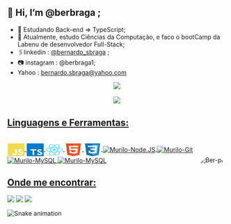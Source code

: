 <!--- 👋 Hi, I’m @berbraga ;

- 👀 I’m interested in learning, sports, I cook a little;

- 🌱 I’m currently learning to programing in java, python, C++, and others;

- 💞️ I’m looking to collaborate on, for now , i looking to collaborate in school projects. I start at my university in february 2020;

- 📫 How to reach me ?


- you can ranch me in : 
- instagram : @berbraga1;
- linkedin : [@bernardo_sbraga](https://www.linkedin.com/in/bernardo-braga-desenvolvedor/) ;
- --->

## 👋 Hi, I’m @berbraga ;
  
 
  - 📘 Estudando Back-end => TypeScript;
  - 📘 Atualmente, estudo Ciências da Computação, e faco o bootCamp da Labenu de desenvolvedor Full-Stack;
  - 🖇️linkedin : [@bernardo_sbraga](https://www.linkedin.com/in/bernardo-braga-desenvolvedor/) ;
  -  📷 instagram : @berbraga1;
  -  Yahoo : bernardo.sbraga@yahoo.com

<div align="center">
  <a 
     href="https://github.com/berbraga"
  >
  <img 
       height="145em" 
       src="https://github-readme-stats.vercel.app/api?username=berbraga&show_icons=true&theme=cobalt&include_all_commits=true&count_private=true"
  />
    
  <img 
       height="145em" 
       src="https://github-readme-stats.vercel.app/api/top-langs/?username=berbraga&layout=compact&langs_count=7&theme=cobalt"
  />
    
</div>

## Linguagens e Ferramentas:
  
<div style="display: inline_block"><br>
  <img align="center" alt="Murilo-Js" height="30" width="40" src="https://raw.githubusercontent.com/devicons/devicon/master/icons/javascript/javascript-plain.svg">
  <img align="center" alt=Murilo-Ts" height="30" width="40" src="https://raw.githubusercontent.com/devicons/devicon/master/icons/typescript/typescript-plain.svg">
  <img align="center" alt="Murilo-React" height="30" width="40" src="https://raw.githubusercontent.com/devicons/devicon/master/icons/react/react-original.svg">
  <img align="center" al=Murilo-HTML" height="30" width="40" src="https://raw.githubusercontent.com/devicons/devicon/master/icons/html5/html5-original.svg">
  <img align="center" alt="Murilo-CSS" height="30" width="40" src="https://raw.githubusercontent.com/devicons/devicon/master/icons/css3/css3-original.svg">
  <img align="center" alt="Murilo-Node.JS" height="30" width="40" src="https://cdn.jsdelivr.net/gh/devicons/devicon/icons/nodejs/nodejs-original.svg">
  <img align="center" alt="Murilo-Git" height="30" width="40" src="https://cdn.jsdelivr.net/gh/devicons/devicon/icons/git/git-original.svg">
  <img align="center" alt="Murilo-MySQL" height="30" width="40" src="https://cdn.jsdelivr.net/gh/devicons/devicon/icons/mysql/mysql-original.svg">
  <img align="center" alt="Murilo-MySQL" height="30" width="40" src="https://cdn.jsdelivr.net/gh/devicons/devicon/icons/npm/npm-original-wordmark.svg">
  
  <img align="right" alt="Ber-pic" height="150" style="border-radius:50px;" src="https://pbs.twimg.com/media/FUaufNyXwAECmnh?format=png&name=360x360">

<!--     <!--   se enjoar da imagem ali , tem essa:  -->
<!--   https://pbs.twimg.com/media/FUaufNyXwAECmnh?format=png&name=360x360, -->
<!--   https://pbs.twimg.com/media/FUauf0eX0AAGhKt?format=png&name=360x360 -->
 
</div>

## Onde me encontrar:

<div> 
  <a href="https://instagram.com/berbraga1" target="_blank"><img src="https://img.shields.io/badge/-Instagram-%23E4405F?style=for-the-badge&logo=instagram&logoColor=white" target="_blank"></a>
  <a href = "mailto:bernardobraga75@gmail.com"><img src="https://img.shields.io/badge/Gmail-D14836?style=for-the-badge&logo=gmail&logoColor=white" target="_blank"></a>
  <a href="https://www.linkedin.com/in/berbraga/" target="_blank"><img src="https://img.shields.io/badge/-LinkedIn-%230077B5?style=for-the-badge&logo=linkedin&logoColor=white" target="_blank"></a> 
 
  ![Snake animation](https://github.com/berbraga/berbraga/blob/output/github-contribution-grid-snake.svg)

</div>
  <!--   <a href="https://discord.gg/eR2QJgHYqs" target="_blank"><img src="https://img.shields.io/badge/Discord-7289DA?style=for-the-badge&logo=discord&logoColor=white" target="_blank"></a> -->
  
